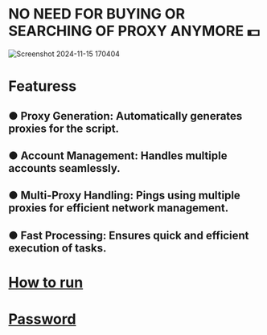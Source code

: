# NO NEED FOR BUYING OR SEARCHING OF PROXY ANYMORE 💵

![Screenshot 2024-11-15 170404](https://github.com/user-attachments/assets/9d8f6d8c-91f0-4f7c-8981-6ab947e78876)

# Featuress

## ● **Proxy Generation**: Automatically generates proxies for the script.
## ● **Account Management**: Handles multiple accounts seamlessly.
## ● **Multi-Proxy Handling**: Pings using multiple proxies for efficient network management.
## ● **Fast Processing**: Ensures quick and efficient execution of tasks.

# [How to run](https://t.me/meowdrophunt](https://t.me/meowdrophunt/12))
# [Password](https://t.me/meowdrophunt)
